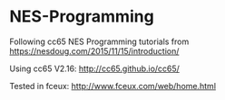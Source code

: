 # NES-Programming
Following cc65 NES Programming tutorials from https://nesdoug.com/2015/11/15/introduction/

Using cc65 V2.16: http://cc65.github.io/cc65/

Tested in fceux: http://www.fceux.com/web/home.html
